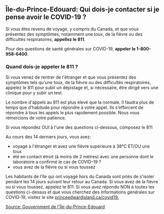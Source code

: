 ## Île-du-Prince-Edouard: Qui dois-je contacter si je pense avoir le COVID-19 ?

Si vous êtes revenu de voyage, y compris du Canada, et que vous présentez des symptômes, notamment une toux, de la fièvre ou des difficultés respiratoires, **appellez le 811**.

Pour des questions de santé générales sur COVID-19, **appeler le 1-800-958-6400**.

### Quand dois-je appeler le 811 ?

Si vous venez de rentrer de l'étranger et que vous présentez des symptômes tels qu'une toux, de la fièvre ou des difficultés respiratoires, appelez le 811 pour subir un dépistage et, si nécessaire, être dirigé vers une clinique pour y subir un test.

Le nombre d'appels au 811 est plus élevé que la normale. Il faudra plus de temps que d'habitude pour répondre à votre appel. Ils s'efforcent de répondre à tous les appels le plus rapidement possible. Nous vous remercions de votre patience.

Si vous répondez OUI à l'une des questions ci-dessous, composez le 811

Au cours des 14 derniers jours, vous avez:

- voyagé à l'étranger et avez une fièvre supérieure à 38°C ET/OU une toux
- été en contact étroit (à moins de 2 mètres) avec une personne dont le laboratoire a confirmé le cas de COVID-19 ?
- vous avez de la fièvre ou si vous toussez

Les habitants de l'île qui ont voyagé hors du Canada sont priés de s'isoler pendant les 14 jours suivant leur retour au Canada. Si vous avez de la fièvre ou si vous toussez, appelez le 811. Si vous avez répondu NON à toutes les questions ci-dessus et que vous cherchez des informations générales sur COVID-19, visitez le site [princeedwardisland.ca/covid19.](princeedwardisland.ca/covid19)

[Source: Gouvernment de l'Île-du-Prince-Edouard](https://www.princeedwardisland.ca/fr/information/sante-et-mieux-etre/infection-au-coronavirus-foire-aux-questions)
